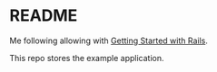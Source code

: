 # README

Me following allowing with [Getting Started with Rails](https://guides.rubyonrails.org/getting_started.html).

This repo stores the example application.
